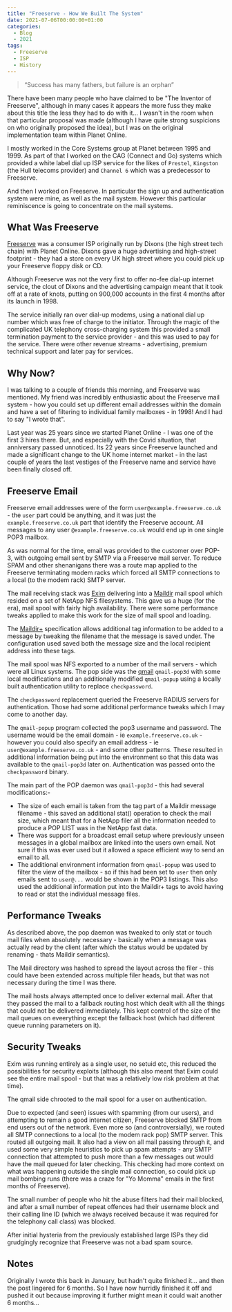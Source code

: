 ```yaml
---
title: "Freeserve - How We Built The System"
date: 2021-07-06T00:00:00+01:00
categories:
  - Blog
  - 2021
tags:
  - Freeserve
  - ISP
  - History
---
```

> “Success has many fathers, but failure is an orphan”

There have been many people who have claimed to be "The Inventor of
Freeserve", although in many cases it appears the more fuss they make about
this title the less they had to do with it...  I wasn't in the room when that
particular proposal was made (although I have quite strong suspicions on who
originally proposed the idea), but I was on the original implementation team
within Planet Online.

I mostly worked in the Core Systems group at Planet between 1995 and 1999.  As
part of that I worked on the CAG (Connect and Go) systems which provided a
white label dial up ISP service for the likes of `Prestel`, `Kingston` (the
Hull telecoms provider) and `Channel 6` which was a predecessor to Freeserve.

And then I worked on Freeserve.  In particular the sign up and authentication
system were mine, as well as the mail system.  However this particular
reminiscence is going to concentrate on the mail systems.

## What Was Freeserve

[Freeserve](https://en.wikipedia.org/wiki/Freeserve) was a consumer ISP
originally run by Dixons (the high street tech chain) with Planet Online.
Dixons gave a huge advertising and high-street footprint - they had a store
on every UK high street where you could pick up your Freeserve floppy disk or
CD.

Although Freeserve was not the very first to offer no-fee dial-up internet
service, the clout of Dixons and the advertising campaign meant that it took
off at a rate of knots, putting on 900,000 accounts in the first 4 months
after its launch in 1998.

The service initially ran over dial-up modems, using a national dial up number
which was free of charge to the initiator.  Through the magic of the
complicated UK telephony cross-charging system this provided a small
termination payment to the service provider - and this was used to pay for the
service.  There were other revenue streams - advertising, premium technical
support and later pay for services.

## Why Now?

I was talking to a couple of friends this morning, and Freeserve was
mentioned.  My friend was incredibly enthusiastic about the Freeserve mail
system - how you could set up different email addresses within the domain and
have a set of filtering to individual family mailboxes - in 1998!  And I had
to say "I wrote that".

Last year was 25 years since we started Planet Online - I was one of the first
3 hires there.  But, and especially with the Covid situation, that anniversary
passed unnoticed.  Its 22 years since Freeserve launched and made a
significant change to the UK home internet market - in the last couple of
years the last vestiges of the Freeserve name and service have been finally
closed off.

## Freeserve Email

Freeserve email addresses were of the form `user@example.freeserve.co.uk` -
the `user` part could be anything, and it was just the
`example.freeserve.co.uk` part that identify the Freeserve account.
All messages to any user `@example.freeserve.co.uk` would end up in one
single POP3 mailbox.

As was normal for the time, email was provided to the customer over POP-3,
with outgoing email sent by SMTP via a Freeserve mail server.  To reduce SPAM
and other shenanigans there was a route map applied to the Freeserve
terminating modem racks which forced all SMTP connections to a local (to the
modem rack) SMTP server.

The mail receiving stack was [Exim](http://www.exim.org/) delivering into a
[Maildir](https://en.wikipedia.org/wiki/Maildir) mail spool which resided on a
set of NetApp NFS filesystems.  This gave us a huge (for the era), mail spool
with fairly high availability.  There were some performance tweaks applied to
make this work for the size of mail spool and loading.

The [Maildir+](https://en.wikipedia.org/wiki/Maildir) specification allows
additional tag information to be added to a message by tweaking the filename
that the message is saved under.  The configuration used saved both the
message size and the local recipient address into these tags.

The mail spool was NFS exported to a number of the mail servers - which were
all Linux systems.  The pop side was the [qmail](https://cr.yp.to/qmail.html)
`qmail-pop3d` with some local modifications and an additionally modified
`qmail-popup` using a locally built authentication utility to replace
`checkpassword`.

The `checkpassword` replacement queried the Freeserve RADIUS servers for
authentication.  Those had some additional performance tweaks which I may come
to another day.

The `qmail-popup` program collected the pop3 username and password.  The
username would be the email domain - ie `example.freeserve.co.uk` - however
you could also specify an email address - ie `user@example.freeserve.co.uk` -
and some other patterns.  These resulted in additional information being put
into the environment so that this data was available to the `qmail-pop3d`
later on.  Authentication was passed onto the `checkpassword` binary.

The main part of the POP daemon was  `qmail-pop3d` - this had several
modifications:-

- The size of each email is taken from the tag part of a Maildir message
  filename - this saved an additional stat() operation to check the mail
  size, which meant that for a NetApp filer all the information needed to
  produce a POP LIST was in the NetApp fast data.
- There was support for a broadcast email setup where previously unseen
  messages in a global mailbox are linked into the users own email.  Not
  sure if this was ever used but it allowed a space efficient way to send
  an email to all.
- The additional environment information from `qmail-popup` was used to
  filter the view of the mailbox - so if this had been set to `user` then
  only emails sent to `user@...` would be shown in the POP3 listings.
  This also used the additional information put into the Maildir+ tags
  to avoid having to read or stat the individual message files.

## Performance Tweaks

As described above, the pop daemon was tweaked to only stat or touch mail
files when absolutely necessary - basically when a message was actually read
by the client (after which the status would be updated by renaming - thats
Maildir semantics).

The Mail directory was hashed to spread the layout across the filer - this
could have been extended across multiple filer heads, but that was not
necessary during the time I was there.

The mail hosts always attempted once to deliver external mail.  After that
they passed the mail to a fallback routing host which dealt with all the
things that could not be delivered immediately.  This kept control of the
size of the mail queues on eveerything except the fallback host (which had
different queue running parameters on it).

## Security Tweaks

Exim was running entirely as a single user, no setuid etc, this reduced the
possibilities for security exploits (although this also meant that Exim could
see the entire mail spool - but that was a relatively low risk problem at
that time).

The qmail side chrooted to the mail spool for a user on authentication.

Due to expected (and seen) issues with spamming (from our users), and
attempting to remain a good internet citizen, Freeserve blocked SMTP from end
users out of the network.  Even more so (and controversially), we routed all
SMTP connections to a local (to the modem rack pop) SMTP server.  This routed
all outgoing mail. It also had a view on all mail passing through it, and
used some very simple heuristics to pick up spam attempts - any SMTP
connection that attempted to push more than a few messages out would have the
mail queued for later checking.  This checking had more context on what was
happening outside the single mail connection, so could pick up mail bombing
runs (there was a craze for "Yo Momma" emails in the first months of
Freeserve).

The small number of people who hit the abuse filters had their mail blocked,
and after a small number of repeat offences had their username block and
their calling line ID (which we always received because it was required for
the telephony call class) was blocked.

After initial hysteria from the previously established large ISPs they did
grudgingly recognize that Freeserve was not a bad spam source.

## Notes

Originally I wrote this back in January, but hadn't quite finished it... and
then the post lingered for 6 months.  So I have now hurridly finished it off
and pushed it out because improving it further might mean it could wait
another 6 months...
